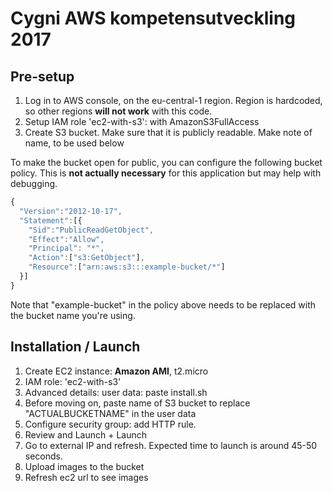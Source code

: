 # Cygni AWS kompetensutveckling 2017

## Pre-setup

1. Log in to AWS console, on the eu-central-1 region. Region is hardcoded, so other regions **will not work** with this code.
1. Setup IAM role 'ec2-with-s3': with AmazonS3FullAccess
1. Create S3 bucket. Make sure that it is publicly readable. Make note of name, to be used below

To make the bucket open for public, you can configure the following bucket policy.
This is **not actually necessary** for this application but may help with debugging.

```javascript
{
  "Version":"2012-10-17",
  "Statement":[{
    "Sid":"PublicReadGetObject",
    "Effect":"Allow",
    "Principal": "*",
    "Action":["s3:GetObject"],
    "Resource":["arn:aws:s3:::example-bucket/*"]
  }]
}
```

Note that "example-bucket" in the policy above needs to be replaced with the bucket name you're using.

## Installation / Launch

1. Create EC2 instance: **Amazon AMI**, t2.micro
1. IAM role: 'ec2-with-s3'
1. Advanced details: user data: paste install.sh
1. Before moving on, paste name of S3 bucket to replace "ACTUALBUCKETNAME" in the user data
1. Configure security group: add HTTP rule.
1. Review and Launch + Launch
1. Go to external IP and refresh. Expected time to launch is around 45-50 seconds.
1. Upload images to the bucket
1. Refresh ec2 url to see images
